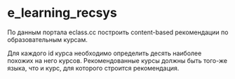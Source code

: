 # e_learning_recsys
По данным портала eclass.cc построить content-based рекомендации по образовательным курсам.

Для каждого id курса необходимо определить десять наиболее похожих на него курсов. Рекомендованные курсы должны быть того-же языка, что и курс, для которого строится рекомендация.
